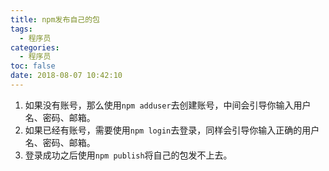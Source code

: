 ```yaml
---
title: npm发布自己的包
tags:
  - 程序员
categories:
  - 程序员
toc: false
date: 2018-08-07 10:42:10
---
```


1. 如果没有账号，那么使用`npm adduser`去创建账号，中间会引导你输入用户名、密码、邮箱。
2. 如果已经有账号，需要使用`npm login`去登录，同样会引导你输入正确的用户名、密码、邮箱。
3. 登录成功之后使用`npm publish`将自己的包发不上去。
